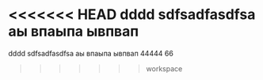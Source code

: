 <<<<<<< HEAD
dddd sdfsadfasdfsa аы впаыпа ывпвап 
=======
dddd sdfsadfasdfsa аы впаыпа ывпвап 44444 66
>>>>>>> workspace
